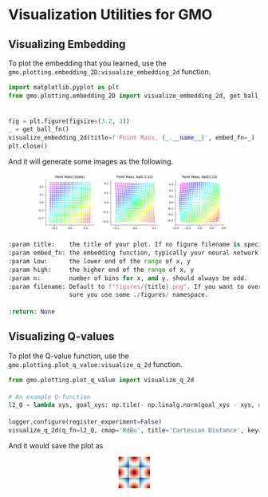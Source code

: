 # Visualization Utilities for GMO

## Visualizing Embedding

To plot the embedding that you learned, use the `gmo.plotting.embedding_2D:visualize_embedding_2d` function.

```python
import matplotlib.pyplot as plt
from gmo.plotting.embedding_2D import visualize_embedding_2d, get_ball_fn


fig = plt.figure(figsize=(3.2, 3))
_ = get_ball_fn()
visualize_embedding_2d(title=f'Point Mass, {_.__name__}', embed_fn=_)
plt.close()
```

And it will generate some images as the following.

<p align="center">
    <img src="./figures/Point%20Mass%20(State).png" width="25%">
    <img src="./figures/Point%20Mass,%20ball(-0.10).png" width="25%">
    <img src="./figures/Point%20Mass,%20ball(0.10).png" width="25%">
</p>

```python
:param title:    the title of your plot. If no figure filename is specified, this is used as the figure name.
:param embed_fn: the embedding function, typically your neural network.
:param low:      the lower end of the range of x, y
:param high:     the higher end of the range of x, y
:param n:        number of bins for x, and y. should always be odd.
:param filename: Default to f"figures/{title}.png". If you want to overwrite this make
                 sure you use some ./figures/ namespace.
    
:return: None
```

## Visualizing Q-values

To plot the Q-value function, use the `gmo.plotting.plot_q_value:visualize_q_2d` function.

```python
from gmo.plotting.plot_q_value import visualize_q_2d

# An example Q-function
l2_Q = lambda xys, goal_xys: np.tile(- np.linalg.norm(goal_xys - xys, ord=2, axis=-1)[:, None], 9)

logger.configure(register_experiment=False)
visualize_q_2d(q_fn=l2_Q, cmap='RdBu', title='Cartesian Distance', key='figures/Cartesian Distance.png')
```

And it would save the plot as 

<p align="center">
<img src="./figures/Cartesian Distance.png" alt="Q-value function visualization">
</p>


